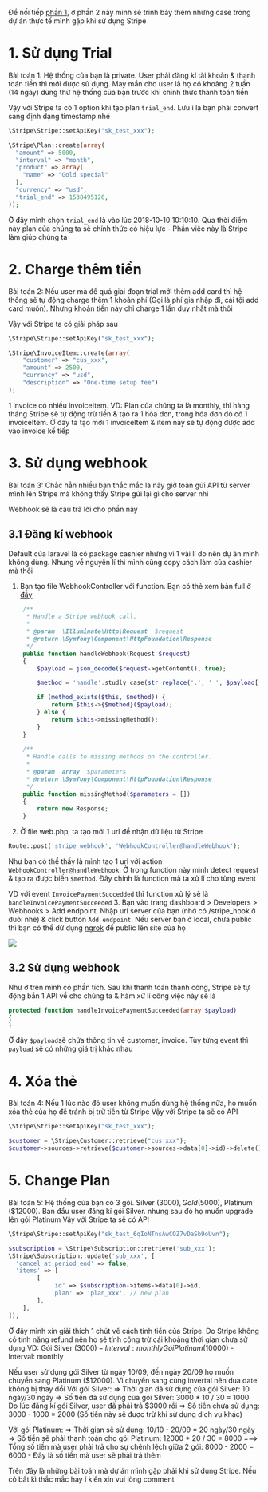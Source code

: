 Để nối tiếp [phần 1](https://viblo.asia/p/dung-thu-stripe-phan-1-maGK7j1D5j2), ở phần 2 này mình sẽ trình bày thêm những case trong dự án thực tế mình gặp khi sử dụng Stripe

# 1. Sử dụng Trial
Bài toán 1: Hệ thống của bạn là private. User phải đăng kí tài khoản & thanh toán tiền thì mới được sử dụng. May mắn cho user là họ có khoảng 2 tuần (14 ngày) dùng thử hệ thống của bạn trước khi chính thức thanh toán tiền

Vậy với Stripe ta có 1 option khi tạo plan `trial_end`. Lưu í là bạn phải convert sang định dạng timestamp nhé

```php
\Stripe\Stripe::setApiKey("sk_test_xxx");

\Stripe\Plan::create(array(
  "amount" => 5000,
  "interval" => "month",
  "product" => array(
    "name" => "Gold special"
  ),
  "currency" => "usd",
  "trial_end" => 1538495126,
));
```
Ở đây mình chọn `trial_end` là vào lúc 2018-10-10 10:10:10. Qua thời điểm này plan của chúng ta sẽ chính thức có hiệu lực - Phần việc này là Stripe làm giúp chúng ta

# 2. Charge thêm tiền
Bài toán 2: Nếu user mà để quá giai đoạn trial mới thèm add card thì hệ thống sẽ tự động charge thêm 1 khoản phí (Gọi là phí gia nhập đi, cái tội add card muộn). Nhưng khoản tiền này chỉ charge 1 lần duy nhất mà thôi

Vậy với Stripe ta có giải pháp sau
```php
\Stripe\Stripe::setApiKey("sk_test_xxx");

\Stripe\InvoiceItem::create(array(
    "customer" => "cus_xxx",
    "amount" => 2500,
    "currency" => "usd",
    "description" => "One-time setup fee")
);
```

1 invoice có nhiều invoiceItem. VD: Plan của chúng ta là monthly, thì hàng tháng Stripe sẽ tự động trừ tiền & tạo ra 1 hóa đơn, trong hóa đơn đó có 1 invoiceItem. Ở đây ta tạo mới 1 invoiceItem & item này sẽ tự động được add vào invoice kế tiếp

# 3. Sử dụng webhook
Bài toán 3: Chắc hẳn nhiều bạn thắc mắc là nãy giờ toàn gửi API từ server mình lên Stripe mà không thấy Stripe gửi lại gì cho server nhỉ

Webhook sẽ là câu trả lời cho phần này
## 3.1 Đăng kí webhook
Default của laravel là có package cashier nhưng vì 1 vài lí do nên dự án mình không dùng. Nhưng về nguyên lí thì mình cũng copy cách làm của cashier mà thôi
1. Bạn tạo file WebhookController với function. Bạn có thẻ xem bản full ở [đây](https://github.com/laravel/cashier/blob/7.0/src/Http/Controllers/WebhookController.php)
```php
    /**
     * Handle a Stripe webhook call.
     *
     * @param  \Illuminate\Http\Request  $request
     * @return \Symfony\Component\HttpFoundation\Response
     */
    public function handleWebhook(Request $request)
    {
        $payload = json_decode($request->getContent(), true);

        $method = 'handle'.studly_case(str_replace('.', '_', $payload['type']));

        if (method_exists($this, $method)) {
            return $this->{$method}($payload);
        } else {
            return $this->missingMethod();
        }
    }
    
    /**
     * Handle calls to missing methods on the controller.
     *
     * @param  array  $parameters
     * @return \Symfony\Component\HttpFoundation\Response
     */
    public function missingMethod($parameters = [])
    {
        return new Response;
    }
```

2. Ở file web.php, ta tạo mới 1 url để nhận dữ liệu từ Stripe
```php
Route::post('stripe_webhook', 'WebhookController@handleWebhook');
```

Như bạn có thể thấy là mình tạo 1 url với action `WebhookController@handleWebhook`. Ở trong function này mình detect request & tạo ra được biến `$method`. Đây chính là function mà ta xử lí cho từng event

VD với event `InvoicePaymentSuccedded` thì function xử lý sẽ là `handleInvoicePaymentSucceeded`
3. Bạn vào trang dashboard > Developers > Webhooks > Add endpoint. Nhập url server của bạn (nhớ có /stripe_hook ở đuôi nhé) & click button `Add endpoint`. Nếu server bạn ở local, chưa public thì bạn có thể dử dụng [ngrok](https://ngrok.com/) để public lên site của họ

![](https://images.viblo.asia/edffa65d-c78d-48aa-829f-bd1e41fbad70.png)

## 3.2 Sử dụng webhook
Như ở trên mình có phần tích. Sau khi thanh toán thành công, Stripe sẽ tự động bắn 1 API về cho chúng ta & hàm xử lí công việc này sẽ là
```php
protected function handleInvoicePaymentSucceeded(array $payload)
{
}
```

Ở đây `$payload`sẽ chứa thông  tin về customer, invoice. Tùy từng event thì `payload` sẽ có những giá trị khác nhau

# 4. Xóa thẻ
Bài toán 4: Nếu 1 lúc nào đó user không muốn dùng hệ thống nữa, họ muốn xóa thẻ của họ để tránh bị trừ tiền từ Stripe
Vậy với Stripe ta sẽ có API 
```php
\Stripe\Stripe::setApiKey("sk_test_xxx");

$customer = \Stripe\Customer::retrieve("cus_xxx");
$customer->sources->retrieve($customer->sources->data[0]->id)->delete();
```

# 5. Change Plan
Bài toán 5: Hệ thống của bạn có 3 gói. Silver ($3000), Gold ($5000), Platinum ($12000). Ban đầu user đăng kí gói Silver. nhưng sau đó họ muốn upgrade lên gói Platinum
Vậy với Stripe ta sẽ có API
```php
\Stripe\Stripe::setApiKey("sk_test_6qIoNTnsAwCOZ7vDaSb9oUvn");

$subscription = \Stripe\Subscription::retrieve('sub_xxx');
\Stripe\Subscription::update('sub_xxx', [
  'cancel_at_period_end' => false,
  'items' => [
        [
            'id' => $subscription->items->data[0]->id,
            'plan' => 'plan_xxx', // new plan
        ],
    ],
]);
```

Ở đây mình xin giải thích 1 chút về cách tính tiền của Stripe. Do Stripe không có tính năng refund nên họ sẽ tính cộng trừ cái khoảng thời gian chưa sử dụng
VD: Gói Silver ($3000) - Interval: monthly
Gói Platinum ($10000) - Interval: monthly

Nếu user sử dụng gói Silver từ ngày 10/09, đến ngày 20/09 họ muốn chuyển sang Platinum ($12000). Vì chuyển sang cùng invertal nên dua date không bị thay đổi
Với gói Silver:
=> Thời gian đã sử dụng của gói Silver: 10 ngày/30 ngày
=> Số tiền đã sử dụng của gói Silver: 3000 * 10 / 30 = 1000
Do lúc đăng kí gói Silver, user đã phải trả $3000 rồi => Số tiền chưa sử dụng: 3000 - 1000 = 2000 (Số tiền này sẽ được trừ khi sử dụng dịch vụ khác)

Với gói Platinum:
=> Thời gian sẽ sử dụng: 10/10 - 20/09 = 20 ngày/30 ngày
=> Số tiền sẽ phải thanh toán cho gói Platinum: 12000 * 20 / 30 = 8000
===> Tổng số tiền mà user phải trả cho sự chênh lệch giữa 2 gói: 8000 - 2000 = 6000 - Đây là số tiền mà user sẽ phải trả thêm

Trên đây là những bài toán mà dự án mình gặp phải khi sử dụng Stripe. Nếu có bất kì thắc mắc hay í kiến xin vui lòng comment